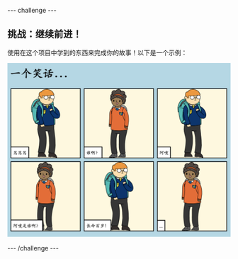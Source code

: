 \--- challenge \---

## 挑战：继续前进！

使用在这个项目中学到的东西来完成你的故事！以下是一个示例：

![截图](images/story-final.png)

\--- /challenge \---
